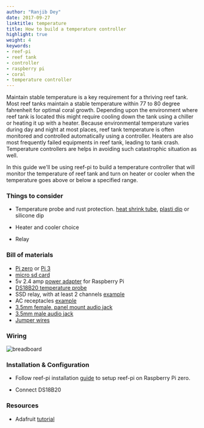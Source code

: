 ```yaml
---
author: "Ranjib Dey"
date: 2017-09-27
linktitle: temperature
title: How to build a temperature controller
highlight: true
weight: 4
keywords:
- reef-pi
- reef tank
- controller
- raspberry pi
- coral
- temperature controller
---
```


Maintain stable temperature is a key requirement for a thriving reef tank. Most reef tanks maintain a stable temperature within 77 to 80 degree fahrenheit for optimal coral growth. Depending upon the environment where reef tank is located this might require cooling down the tank using a chiller or heating it up with a heater. Because environmental temperature varies during day and night at most places, reef tank temperature is often monitored and controlled automatically using a controller. Heaters are also most frequently failed equipments in reef tank, leading to tank crash. Temperature controllers are helps in avoiding such catastrophic situation as well.

In this guide we'll be using reef-pi to build a temperature controller that will monitor the temperature of reef tank and turn on heater or cooler when the temperature goes above or below a specified range.

### Things to consider

- Temperature probe and rust protection. [heat shrink tube](https://www.adafruit.com/product/1020), [plasti dip](https://www.amazon.com/dp/B00I9SK8XY/) or silicone dip

- Heater and cooler choice

- Relay

### Bill of materials

- [Pi zero](https://www.adafruit.com/product/3400) or [Pi 3](https://www.adafruit.com/product/3055)
- [micro sd card](https://www.adafruit.com/product/2693)
- 5v 2.4 amp [power adapter](https://www.adafruit.com/product/1995) for Raspberry Pi
- [DS18B20 temperature probe](https://www.amazon.com/dp/B01B27R21Y/)
- SSD relay, with at least 2 channels [example](https://www.amazon.com/dp/B00E0NTPP4)
- AC receptacles [example](https://www.amazon.com/gp/product/B002DQT5UK/)
- [3.5mm female, panel mount audio jack](https://www.amazon.com/dp/B013AP77T8)
- [3.5mm male audio jack](https://www.amazon.com/dp/B00MFRZ2SG/)
- [Jumper wires](https://www.amazon.com/dp/B00DJY4RS0)

### Wiring

![breadboard](/img/temperature/breadboard.png)


### Installation & Configuration

- Follow reef-pi installation [guide](../../general-guides/install) to setup reef-pi on Raspberry Pi zero.

- Connect DS18B20


### Resources

- Adafruit [tutorial](https://learn.adafruit.com/adafruits-raspberry-pi-lesson-11-ds18b20-temperature-sensing?view=all)
